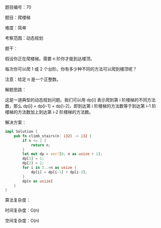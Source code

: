 题目编号：70

题目：爬楼梯

难度：简单

考察范围：动态规划

题干：

假设你正在爬楼梯。需要 n 阶你才能到达楼顶。

每次你可以爬 1 或 2 个台阶。你有多少种不同的方法可以爬到楼顶呢？

注意：给定 n 是一个正整数。

解题思路：

这是一道典型的动态规划问题。我们可以用 dp[i] 表示爬到第 i 阶楼梯的不同方法数，那么 dp[i] = dp[i-1] + dp[i-2]，即到达第 i 阶楼梯的方法数等于到达第 i-1 阶楼梯的方法数加上到达第 i-2 阶楼梯的方法数。

解决方案：

```rust
impl Solution {
    pub fn climb_stairs(n: i32) -> i32 {
        if n <= 2 {
            return n;
        }
        let mut dp = vec![0; n as usize + 1];
        dp[1] = 1;
        dp[2] = 2;
        for i in 3..=n as usize {
            dp[i] = dp[i-1] + dp[i-2];
        }
        dp[n as usize]
    }
}
```

算法复杂度：

时间复杂度：O(n)

空间复杂度：O(n)